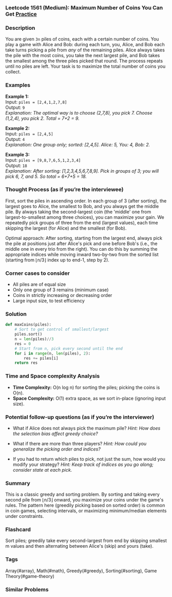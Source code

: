 ### Leetcode 1561 (Medium): Maximum Number of Coins You Can Get [Practice](https://leetcode.com/problems/maximum-number-of-coins-you-can-get)

### Description  
You are given `3n` piles of coins, each with a certain number of coins. You play a game with Alice and Bob: during each turn, you, Alice, and Bob each take turns picking a pile from *any* of the remaining piles. Alice always takes the pile with the most coins, you take the next largest pile, and Bob takes the smallest among the three piles picked that round. The process repeats until no piles are left. Your task is to maximize the total number of coins you collect.

### Examples  

**Example 1:**  
Input: `piles = [2,4,1,2,7,8]`  
Output: `9`  
*Explanation: The optimal way is to choose (2,7,8), you pick 7. Choose (1,2,4), you pick 2. Total = 7+2 = 9.*

**Example 2:**  
Input: `piles = [2,4,5]`  
Output: `4`  
*Explanation: One group only; sorted: [2,4,5]. Alice: 5, You: 4, Bob: 2.*

**Example 3:**  
Input: `piles = [9,8,7,6,5,1,2,3,4]`  
Output: `18`  
*Explanation: After sorting: [1,2,3,4,5,6,7,8,9]. Pick in groups of 3; you will pick 6, 7, and 5. So total = 6+7+5 = 18.*


### Thought Process (as if you’re the interviewee)  
First, sort the piles in ascending order. In each group of 3 (after sorting), the largest goes to Alice, the smallest to Bob, and you always get the middle pile. By always taking the second-largest coin (the 'middle' one from largest-to-smallest among three choices), you can maximize your gain. We repeatedly pick groups of three from the end (largest values), each time skipping the largest (for Alice) and the smallest (for Bob).

Optimal approach: After sorting, starting from the largest end, always pick the pile at positions just after Alice's pick and one before Bob's (i.e., the middle one in every trio from the right). You can do this by summing the appropriate indices while moving inward two-by-two from the sorted list (starting from ⌊n/3⌋ index up to end-1, step by 2).


### Corner cases to consider  
- All piles are of equal size
- Only one group of 3 remains (minimum case)
- Coins in strictly increasing or decreasing order
- Large input size, to test efficiency


### Solution

```python
def maxCoins(piles):
    # Sort to get control of smallest/largest
    piles.sort()
    n = len(piles)//3
    res = 0
    # Start from n, pick every second until the end
    for i in range(n, len(piles), 2):
        res += piles[i]
    return res
```

### Time and Space complexity Analysis  

- **Time Complexity:** O(n log n) for sorting the piles; picking the coins is O(n).
- **Space Complexity:** O(1) extra space, as we sort in-place (ignoring input size).


### Potential follow-up questions (as if you’re the interviewer)  

- What if Alice does not always pick the maximum pile?
  *Hint: How does the selection bias affect greedy choice?*

- What if there are more than three players?
  *Hint: How could you generalize the picking order and indices?*

- If you had to return which piles to pick, not just the sum, how would you modify your strategy?
  *Hint: Keep track of indices as you go along; consider state at each pick.*

### Summary
This is a classic greedy and sorting problem. By sorting and taking every second pile from ⌊n/3⌋ onward, you maximize your coins under the game's rules. The pattern here (greedily picking based on sorted order) is common in coin games, selecting intervals, or maximizing minimum/median elements under constraints.


### Flashcard
Sort piles; greedily take every second-largest from end by skipping smallest m values and then alternating between Alice's (skip) and yours (take).

### Tags
Array(#array), Math(#math), Greedy(#greedy), Sorting(#sorting), Game Theory(#game-theory)

### Similar Problems
